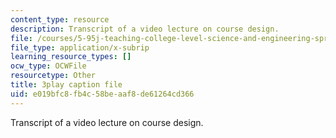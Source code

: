 ```yaml
---
content_type: resource
description: Transcript of a video lecture on course design.
file: /courses/5-95j-teaching-college-level-science-and-engineering-spring-2009/e019bfc8fb4c58beaaf8de61264cd366_V-eWuHXZGnw.vtt
file_type: application/x-subrip
learning_resource_types: []
ocw_type: OCWFile
resourcetype: Other
title: 3play caption file
uid: e019bfc8-fb4c-58be-aaf8-de61264cd366
---
```

Transcript of a video lecture on course design.


